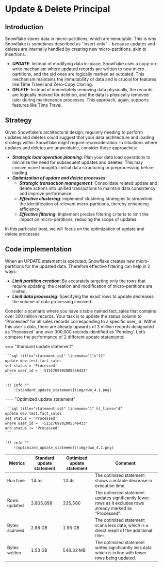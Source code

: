 # __Update & Delete Principal__

## __Introduction__

Snowflake stores data in micro-partitions, which are immutable. This is why Snowflake is sometimes described as "insert-only" – because updates and deletes are internally handled by creating new micro-partitions, akin to insertions.

-   ***UPDATE***: Instead of modifying data in-place, Snowflake uses a copy-on-write mechanism where updated records are written to new micro-partitions, and the old ones are logically marked as outdated. This mechanism maintains the immutability of data and is crucial for features like Time Travel and Zero-Copy Cloning.
-   ***DELETE***: Instead of immediately removing data physically, the records are logically marked for deletion, and the data is physically removed later during maintenance processes. This approach, again, supports features like Time Travel.

## __Strategy__

Given Snowflake's architectural design, regularly needing to perform updates and deletes could suggest that your data architecture and loading strategy within Snowflake might require reconsideration. In situations where updates and deletes are unavoidable, consider these approaches:

-   ***Strategic load operation planning***: Plan your data load operations to minimize the need for subsequent updates and deletes. This may involve more thoughtful initial data structuring or preprocessing before loading.
-   ***Optimization of update and delete processes***:
    -   ***Strategic transaction management***: Consolidate related update and delete actions into unified transactions to maintain data consistency and improve performance.
    -   ***Effective clustering***: Implement clustering strategies to streamline the identification of relevant micro-partitions, thereby enhancing efficiency.
    -   ***Effective filtering***: Implement precise filtering criteria to limit the impact on micro-partitions, reducing the scope of updates.
    
In this particular post, we will focus on the optimization of update and delete processes.

## __Code implementation__

<!-- #### a. Strategic transaction management

#### b. Effective clustering

#### c. Effective filtering -->

When an UPDATE statement is executed, Snowflake creates new micro-partitions for the updated data. Therefore effective filtering can help in 2 ways:

-   ***Limit partition creation***: By accurately targeting only the rows that require updating, the creation and modification of micro-partitions are limited.
-   ***Limit data processing***: Specifying the exact rows to update decreases the volume of data processing involved.

Consider a scenario where you have a table named fact_sales that contains over 300 million records. Your task is to update the status column to 'Processed' for all sales records corresponding to a specific user_id. Within this user's data, there are already upwards of 3 million records designated as 'Processed' and over 300,000 records identified as 'Pending'. Let’s compare the performance of 2 different update statements:

=== "Standard update statement"

    ```sql title="statement.sql" linenums="1"="11"
    update dev.test.fact_sales
    set status = 'Processed'
    where user_id = '-5151769802005346433'
    ```

    !!! info ""
        ![standard_update_statement](img/dwo_4.1.png)

=== "Optimized update statement"

    ```sql title="statement.sql" linenums="1" hl_lines="4"
    update dev.test.fact_sales
    set status = 'Processed'
    where user_id = '-5151769802005346433'
    and status != 'Processed'
    ```

    !!! info ""
        ![optimized_update_statement](img/dwo_4.2.png)

| Metrics       | Standard update statement | Optimized update statement | Comment                                                                                                             |
| ------------- | ------------------------- | -------------------------- | ------------------------------------------------------------------------------------------------------------------- |
| Run time      | 14.5s                     | 10.4s                      | The optimized statement shows a notable decrease in execution time.                                                 |
| Rows updated  | 3,865,898                 | 335,580                    | The optimized statement updates significantly fewer rows as it excludes rows already marked as "Processed".         |
| Bytes scanned | 2.88 GB                   | 1.95 GB                    | The optimized statement scans less data, which is a direct result of the additional filter.                         |
| Bytes written | 1.53 GB                   | 548.32 MB                  | The optimized statement writes significantly less data which is in line with fewer rows being updated.              |
